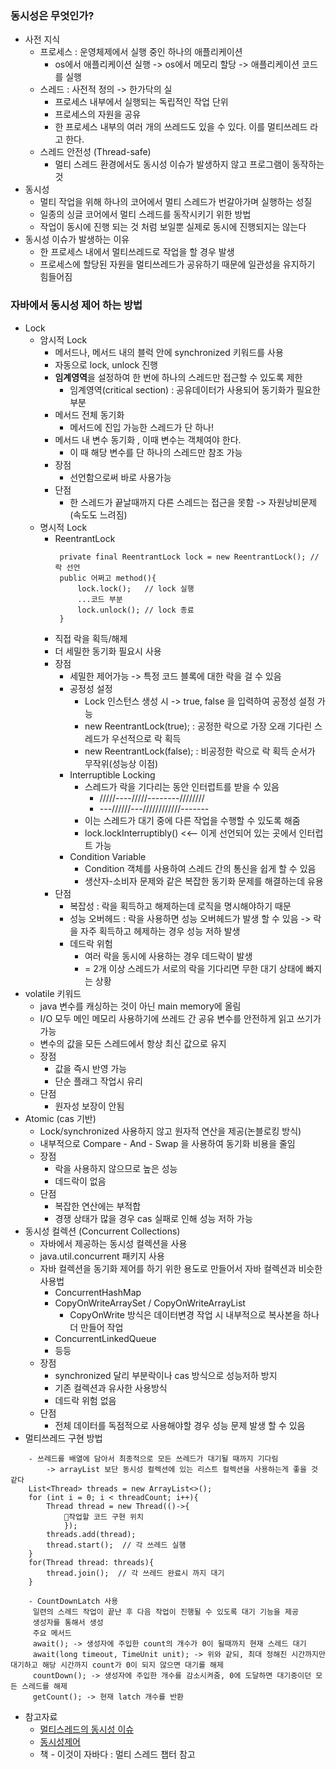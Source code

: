 
### 동시성은 무엇인가?
- 사전 지식
    - 프로세스 : 운영체제에서 실행 중인 하나의 애플리케이션
        - os에서 애플리케이션 실행 -> os에서 메모리 할당 -> 애플리케이션 코드를 실행
    - 스레드 : 사전적 정의 -> 한가닥의 실
        - 프로세스 내부에서 실행되는 독립적인 작업 단위
        - 프로세스의 자원을 공유
        - 한 프로세스 내부의 여러 개의 쓰레드도 있을 수 있다. 이를 멀티쓰레드 라고 한다.
    - 스레드 안전성 (Thread-safe)
        - 멀티 스레드 환경에서도 동시성 이슈가 발생하지 않고 프로그램이 동작하는 것
- 동시성
    - 멀티 작업을 위해 하나의 코어에서 멀티 스레드가 번갈아가며 실행하는 성질
    - 일종의 싱글 코어에서 멀티 스레드를 동작시키기 위한 방법
    - 작업이 동시에 진행 되는 것 처럼 보일뿐 실제로 동시에 진행되지는 않는다
- 동시성 이슈가 발생하는 이유
    - 한 프로세스 내에서 멀티쓰레드로 작업을 할 경우 발생
    - 프로세스에 할당된 자원을 멀티쓰레드가 공유하기 때문에 일관성을 유지하기 힘들어짐
### 자바에서 동시성 제어 하는 방법
- Lock
    - 암시적 Lock
        - 메서드나, 메서드 내의 블럭 안에 synchronized 키워드를 사용
        - 자동으로 lock, unlock 진행
        - **임계영역**을 설정하여 한 번에 하나의 스레드만 접근할 수 있도록 제한
            - 임계영역(critical section) : 공유데이터가 사용되어 동기화가 필요한 부분
        - 메서드 전체 동기화
            - 메서드에 진입 가능한 스레드가 단 하나!
        - 메서드 내 변수 동기화 , 이때 변수는 객체여야 한다.
            - 이 때 해당 변수를 단 하나의 스레드만 참조 가능
        - 장점
            - 선언함으로써 바로 사용가능
        - 단점
            - 한 스레드가 끝날때까지 다른 스레드는 접근을 못함 -> 자원낭비문제(속도도 느려짐)
    - 명시적 Lock
        - ReentrantLock
          ```
           private final ReentrantLock lock = new ReentrantLock(); // 락 선언
           public 어쩌고 method(){
               lock.lock();   // lock 실행
               ...코드 부분
               lock.unlock(); // lock 종료
           }
          ```
        - 직접 락을 획득/해제
        - 더 세밀한 동기화 필요시 사용
        - 장점
            - 세밀한 제어가능 -> 특정 코드 블록에 대한 락을 걸 수 있음
            - 공정성 설정
                - Lock 인스턴스 생성 시 -> true, false 을 입력하여 공정성 설정 가능
                - new ReentrantLock(true); : 공정한 락으로 가장 오래 기다린 스레드가 우선적으로 락 획득
                - new ReentrantLock(false); : 비공정한 락으로 락 획득 순서가 무작위(성능상 이점)
            - Interruptible Locking
                - 스레드가 락을 기다리는 동안 인터럽트를 받을 수 있음
                    - /////----/////--------////////
                    - ---//////---////////////-------
                - 이는 스레드가 대기 중에 다른 작업을 수행할 수 있도록 해줌
                - lock.lockInterruptibly() <<-- 이게 선언되어 있는 곳에서 인터럽트 가능
            - Condition Variable
                - Condition 객체를 사용하여 스레드 간의 통신을 쉽게 할 수 있음
                - 생산자-소비자 문제와 같은 복잡한 동기화 문제를 해결하는데 유용
        - 단점
            - 복잡성 : 락을 획득하고 해제하는데 로직을 명시해야하기 때문
            - 성능 오버헤드 : 락을 사용하면 성능 오버헤드가 발생 할 수 있음 -> 락을 자주 획득하고 헤제하는 경우 성능 저하 발생
            - 데드락 위험
                - 여러 락을 동시에 사용하는 경우 데드락이 발생
                - = 2개 이상 스레드가 서로의 락을 기다리면 무한 대기 상태에 빠지는 상황
- volatile 키워드
    - java 변수를 캐싱하는 것이 아닌 main memory에 올림
    - I/O 모두 메인 메모리 사용하기에 쓰레드 간 공유 변수를 안전하게 읽고 쓰기가 가능
    - 변수의 값을 모든 스레드에서 항상 최신 값으로 유지
    - 장점
        - 값을 즉시 반영 가능
        - 단순 플래그 작업시 유리
    - 단점
        - 원자성 보장이 안됨
- Atomic (cas 기반)
    - Lock/synchronized 사용하지 않고 원자적 연산을 제공(논블로킹 방식)
    - 내부적으로 Compare - And - Swap 을 사용하여 동기화 비용을 줄임
    - 장점
        - 락을 사용하지 않으므로 높은 성능
        - 데드락이 없음
    - 단점
        - 복잡한 연산에는 부적합
        - 경쟁 상태가 많을 경우 cas 실패로 인해 성능 저하 가능
- 동시성 컬렉션 (Concurrent Collections)
    - 자바에서 제공하는 동시성 컬렉션을 사용
    - java.util.concurrent 패키지 사용
    - 자바 컬렉션을 동기화 제어를 하기 위한 용도로 만들어서 자바 컬렉션과 비슷한 사용법
        - ConcurrentHashMap
        - CopyOnWriteArraySet / CopyOnWriteArrayList
            - CopyOnWrite 방식은 데이터변경 작업 시 내부적으로 복사본을 하나 더 만들어 작업
        - ConcurrentLinkedQueue
        - 등등
    - 장점
        - synchronized 달리 부분락이나 cas 방식으로 성능저하 방지
        - 기존 컬렉션과 유사한 사용방식
        - 데드락 위험 없음
    - 단점
        - 전체 데이터를 독점적으로 사용해야할 경우 성능 문제 발생 할 수 있음
- 멀티쓰레드 구현 방법
```
	- 쓰레드를 배열에 담아서 최종적으로 모든 쓰레드가 대기될 때까지 기다림 
	    -> arrayList 보단 동시성 컬렉션에 있는 리스트 컬렉션을 사용하는게 좋을 것 같다
	List<Thread> threads = new ArrayList<>();
	for (int i = 0; i < threadCount; i++){  
	    Thread thread = new Thread(()->{  
	        작업할 코드 구현 위치
		    });  
	    threads.add(thread);  
	    thread.start();  // 각 쓰레드 실행
	}  
	for(Thread thread: threads){  
	    thread.join();  // 각 쓰레드 완료시 까지 대기
	}

	- CountDownLatch 사용
	 일련의 스레드 작업이 끝난 후 다음 작업이 진행될 수 있도록 대기 기능을 제공
	 생성자를 통해서 생성
	 주요 메서드
	 await(); -> 생성자에 주입한 count의 개수가 0이 될때까지 현재 스레드 대기
	 await(long timeout, TimeUnit unit); -> 위와 같되, 최대 정해진 시간까지만 대기하고 해당 시간까지 count가 0이 되지 않으면 대기를 해제
	 countDown(); -> 생성자에 주입한 개수를 감소시켜줌, 0에 도달하면 대기중이던 모든 스레드를 해제
	 getCount(); -> 현재 latch 개수를 반환
```
- 참고자료
    - [멀티스레드의 동시성 이슈](https://velog.io/@mooh2jj/%EB%A9%80%ED%8B%B0-%EC%8A%A4%EB%A0%88%EB%93%9C%EC%9D%98-%EB%8F%99%EC%8B%9C%EC%84%B1-%EC%9D%B4%EC%8A%88)
    - [동시성제어](https://velog.io/@bbbbooo/Java-%EC%A2%8B%EC%95%84%EC%9A%94%EB%A5%BC-%ED%86%B5%ED%95%B4-%EB%B3%B4%EB%8A%94-%EB%8F%99%EC%8B%9C%EC%84%B1-%EC%A0%9C%EC%96%B4)
    - 책 - 이것이 자바다 : 멀티 스레드 챕터 참고